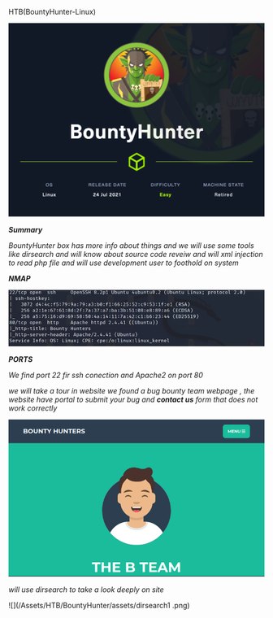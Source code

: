 
HTB(BountyHunter-Linux)

![](/Assets/HTB/BountyHunter/assets/BountyHunter.png)

_**Summary**_ 

_BountyHunter box has more info about things and we will use some tools like dirsearch and will know about source code reveiw and will xml injection to read php file and will use development user to foothold on system_


_**NMAP**_

![](/Assets/HTB/BountyHunter/assets/nmap1.png)

_**PORTS**_

_We find port 22 fir ssh conection and Apache2 on port 80_ 

_we will take a tour in website we found a bug bounty team webpage , the website have portal to submit your bug and **contact us** form that does not work correctly_

![](/Assets/HTB/BountyHunter/assets/web.png)


_will use dirsearch to take a look deeply on site_

![](/Assets/HTB/BountyHunter/assets/dirsearch1 .png)




